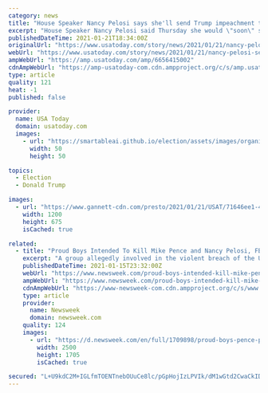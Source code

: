 ```yaml
---
category: news
title: "House Speaker Nancy Pelosi says she'll send Trump impeachment to Senate 'soon'"
excerpt: "House Speaker Nancy Pelosi said Thursday she would \"soon\" send the Senate the impeachment of President Donald Trump, setting the stage for a trial."
publishedDateTime: 2021-01-21T18:34:00Z
originalUrl: "https://www.usatoday.com/story/news/2021/01/21/nancy-pelosi-send-trump-impeachment-senate-soon-trial/6656415002/"
webUrl: "https://www.usatoday.com/story/news/2021/01/21/nancy-pelosi-send-trump-impeachment-senate-soon-trial/6656415002/"
ampWebUrl: "https://amp.usatoday.com/amp/6656415002"
cdnAmpWebUrl: "https://amp-usatoday-com.cdn.ampproject.org/c/s/amp.usatoday.com/amp/6656415002"
type: article
quality: 121
heat: -1
published: false

provider:
  name: USA Today
  domain: usatoday.com
  images:
    - url: "https://smartableai.github.io/election/assets/images/organizations/usatoday.com-50x50.jpg"
      width: 50
      height: 50

topics:
  - Election
  - Donald Trump

images:
  - url: "https://www.gannett-cdn.com/presto/2021/01/21/USAT/71646ee1-4545-45d6-bc02-6c60f77778ab-pelosi_1.jpg?auto=webp&crop=5525,3108,x0,y280&format=pjpg&width=1200"
    width: 1200
    height: 675
    isCached: true

related:
  - title: "Proud Boys Intended To Kill Mike Pence and Nancy Pelosi, FBI Witness Says"
    excerpt: "A group allegedly involved in the violent breach of the U.S. Capitol last week, including at least one self-proclaimed member of the Proud Boys, said that \"they would have killed [Vice President] Mike Pence if given the chance,"
    publishedDateTime: 2021-01-15T23:32:00Z
    webUrl: "https://www.newsweek.com/proud-boys-intended-kill-mike-pence-nancy-pelosi-fbi-witness-says-1562062"
    ampWebUrl: "https://www.newsweek.com/proud-boys-intended-kill-mike-pence-nancy-pelosi-fbi-witness-says-1562062?amp=1"
    cdnAmpWebUrl: "https://www-newsweek-com.cdn.ampproject.org/c/s/www.newsweek.com/proud-boys-intended-kill-mike-pence-nancy-pelosi-fbi-witness-says-1562062?amp=1"
    type: article
    provider:
      name: Newsweek
      domain: newsweek.com
    quality: 124
    images:
      - url: "https://d.newsweek.com/en/full/1709898/proud-boys-pence-pelosi-capitol-riots.jpg"
        width: 2500
        height: 1705
        isCached: true

secured: "L+U9kdC2M+IGLfmTOENTnebOUuCe8lc/pGpHojIzLPVIk/dM1wGtd2CwaCkIDYLMh+zcBsjZiOMsfr9ZqOVZJP/9tD6IwLP/I4FZMmkJUlwyzIPlC3WlN93RGFTNq0It9QsKchxAPl0eEjdqEyi2Wpxu647mKOyDjxV5RGhQBeol0/9toBE2ytCdDZ5E1J0/WBcos13xucX5wkL9EnpUx6lyyVnUOYV129R6pjDLPlqEqg/wUfm03CQMLVI4hnSxeXBeb5rQpIpZa82WTEUBU5YP2TopDMc6gHf24HU5lQwdz0Txk2E55BwnkKq1eI8PIyf7npstvQ4KHLqom+GHVccVcDVNbknW8aNMimoK6FI=;PmAba2kK2ZehS+wlveBDHQ=="
---
```


